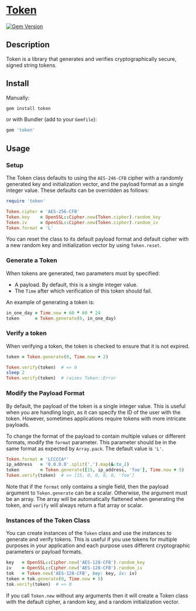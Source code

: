 # [Token](http://cprussin.net/token)

[![Gem Version](https://badge.fury.io/rb/token.svg)](http://rubygems.org/gems/token)

## Description

Token is a library that generates and verifies cryptographically secure, signed
string tokens.

## Install

Manually:

```bash
gem install token
```

or with Bundler (add to your `Gemfile`):

```ruby
gem 'token'
```

## Usage

### Setup

The Token class defaults to using the `AES-246-CFB` cipher with a randomly
generated key and initialization vector, and the payload format as a single
integer value.  These defaults can be overridden as follows:

```ruby
require 'token'

Token.cipher = 'AES-256-CFB'
Token.key    = OpenSSL::Cipher.new(Token.cipher).random_key
Token.iv     = OpenSSL::Cipher.new(Token.cipher).random_iv
Token.format = 'L'
```

You can reset the class to its default payload format and default cipher with
a new random key and initialization vector by using `Token.reset`.

### Generate a Token

When tokens are generated, two parameters must by specified:

 * A payload.  By default, this is a single integer value.
 * The `Time` after which verification of this token should fail.

An example of generating a token is:

```ruby
in_one_day = Time.now + 60 * 60 * 24
token      = Token.generate(0, in_one_day)
```

### Verify a token

When verifying a token, the token is checked to ensure that it is not expired.

```ruby
token = Token.generate(0, Time.now + 2)

Token.verify(token)  # => 0
sleep 2
Token.verify(token)  # raises Token::Error
```

### Modify the Payload Format

By default, the payload of the token is a single integer value.  This is useful
when you are handling login, as it can specify the ID of the user with the
token.  However, sometimes applications require tokens with more intricate
payloads.

To change the format of the payload to contain multiple values or different
formats, modify the `format` parameter.  This parameter should be in the same
format as expected by `Array.pack`.  The default value is `'L'`.

```ruby
Token.format = 'LCCCCA*'
ip_address   = '0.0.0.0'.split('.').map(&:to_i)
token        = Token.generate([15, ip_address, 'foo'], Time.now + 5)
Token.verify(token)  # => [15, 0, 0, 0, 0, 'foo']
```

Note that if the `format` only contains a single field, then the payload
argument to `Token.generate` can be a scalar. Otherwise, the argument must be
an array.  The array will be automatically flattened when generating the token,
and `verify` will always return a flat array or scalar.

### Instances of the Token Class

You can create instances of the `Token` class and use the instances to generate
and verify tokens.  This is useful if you use tokens for multiple purposes in
your application and each purpose uses different cryptographic parameters or
payload formats.

```ruby
key   = OpenSSL::Cipher.new('AES-128-CFB').random_key
iv    = OpenSSL::Cipher.new('AES-128-CFB').random_iv
tok   = Token.new('AES-128-CFB', key: key, iv: iv)
token = tok.generate(0, Time.now + 5)
tok.verify(token)  # => 0
```

If you call `Token.new` without any arguments then it will create a Token class
with the default cipher, a random key, and a random initialization vector.
